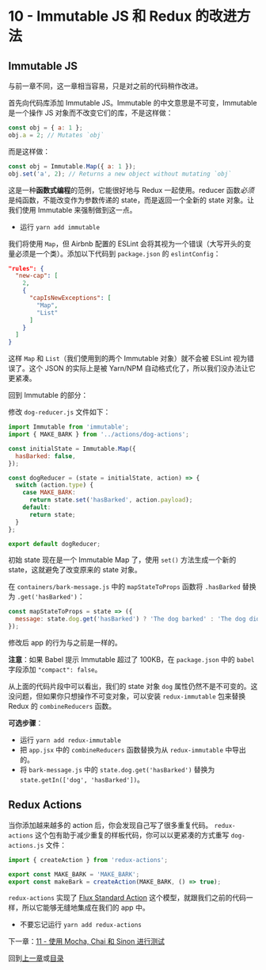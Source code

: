 # 10 - Immutable JS 和 Redux 的改进方法

## Immutable JS

与前一章不同，这一章相当容易，只是对之前的代码稍作改进。

首先向代码库添加 Immutable JS。Immutable 的中文意思是不可变，Immutable 是一个操作 JS 对象而不改变它们的库，不是这样做：

```javascript
const obj = { a: 1 };
obj.a = 2; // Mutates `obj`
```

而是这样做：

```javascript
const obj = Immutable.Map({ a: 1 });
obj.set('a', 2); // Returns a new object without mutating `obj`
```

这是一种**函数式编程**的范例，它能很好地与 Redux 一起使用。reducer 函数*必须*是纯函数，不能改变作为参数传递的 state，而是返回一个全新的 state 对象。让我们使用 Immutable 来强制做到这一点。

- 运行 `yarn add immutable`

我们将使用 `Map`，但 Airbnb 配置的 ESLint 会将其视为一个错误（大写开头的变量必须是一个类）。添加以下代码到 `package.json` 的 `eslintConfig`：

```json
"rules": {
  "new-cap": [
    2,
    {
      "capIsNewExceptions": [
        "Map",
        "List"
      ]
    }
  ]
}
```

这样 `Map` 和 `List`（我们使用到的两个 Immutable 对象）就不会被 ESLint 视为错误了。这个 JSON 的实际上是被 Yarn/NPM 自动格式化了，所以我们没办法让它更紧凑。

回到 Immutable 的部分：

修改 `dog-reducer.js` 文件如下：

```javascript
import Immutable from 'immutable';
import { MAKE_BARK } from '../actions/dog-actions';

const initialState = Immutable.Map({
  hasBarked: false,
});

const dogReducer = (state = initialState, action) => {
  switch (action.type) {
    case MAKE_BARK:
      return state.set('hasBarked', action.payload);
    default:
      return state;
  }
};

export default dogReducer;
```

初始 state 现在是一个 Immutable Map 了，使用 `set()` 方法生成一个新的 state，这就避免了改变原来的 state 对象。

在 `containers/bark-message.js` 中的 `mapStateToProps` 函数将 `.hasBarked` 替换为 `.get('hasBarked')`：

```javascript
const mapStateToProps = state => ({
  message: state.dog.get('hasBarked') ? 'The dog barked' : 'The dog did not bark',
});
```

修改后 app 的行为与之前是一样的。

**注意**：如果 Babel 提示 Immutable 超过了 100KB，在 `package.json` 中的 `babel` 字段添加 `"compact": false`。

从上面的代码片段中可以看出，我们的 state 对象 `dog` 属性仍然不是不可变的。这没问题，但如果你只想操作不可变对象，可以安装 `redux-immutable` 包来替换 Redux 的 `combineReducers` 函数。

**可选步骤**：

- 运行 `yarn add redux-immutable`
- 把 `app.jsx` 中的 `combineReducers` 函数替换为从 `redux-immutable` 中导出的。
- 将 `bark-message.js` 中的 `state.dog.get('hasBarked')` 替换为 `state.getIn(['dog', 'hasBarked'])`。

## Redux Actions

当你添加越来越多的 action 后，你会发现自己写了很多重复代码。 `redux-actions` 这个包有助于减少重复的样板代码，你可以以更紧凑的方式重写 `dog-actions.js` 文件：

```javascript
import { createAction } from 'redux-actions';

export const MAKE_BARK = 'MAKE_BARK';
export const makeBark = createAction(MAKE_BARK, () => true);
```

`redux-actions` 实现了 [Flux Standard Action](https://github.com/acdlite/flux-standard-action) 这个模型，就跟我们之前的代码一样，所以它能够无缝地集成在我们的 app 中。

- 不要忘记运行 `yarn add redux-actions`

下一章：[11 - 使用 Mocha, Chai 和 Sinon 进行测试](/tutorial/11-testing-mocha-chai-sinon)

回到[上一章](/tutorial/9-redux)或[目录](https://github.com/pd4d10/js-stack-from-scratch#目录)